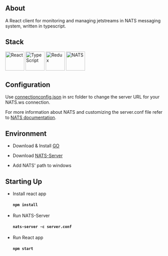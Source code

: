 ## About

A React client for monitoring and managing jetstreams in NATS messaging system, written in typescript.

## Stack

<div>
    <img src="https://upload.wikimedia.org/wikipedia/commons/a/a7/React-icon.svg" alt="React" width="60" title="React"/>
    <img src="https://upload.wikimedia.org/wikipedia/commons/thumb/4/4c/Typescript_logo_2020.svg/512px-Typescript_logo_2020.svg.png?20221110153201" alt="TypeScript" width="60" title="TypeScript"/>
    <img src="https://raw.githubusercontent.com/reduxjs/redux/master/logo/logo.svg" alt="Redux" height="60" title="Redux"/>
    <img src="https://nats.io/img/logos/nats-horizontal-color.png" alt="NATS" height="60" title="NATS"/>
</div>

## Configuration

Use [connectionconfig.json](https://github.com/KavehHashemi/nats-react-ts/blob/master/src/connectionconfig.json) in src folder to change the server URL for your NATS.ws connection.

For more information about NATS and customizing the server.conf file refer to [NATS documentation](https://docs.nats.io/).

## Environment

- Download & Install [GO](https://go.dev/doc/install)

- Download [NATS-Server](https://github.com/nats-io/nats-server/releases)

- Add NATS' path to windows

## Starting Up

- Install react app

  #### `npm install`

- Run NATS-Server

  #### `nats-server -c server.conf`

- Run React app

  #### `npm start`
